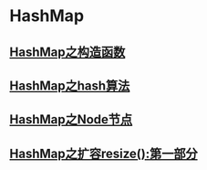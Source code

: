 # HashMap

##  [HashMap之构造函数](./hashmap.md)

## [HashMap之hash算法](hashmap_hash.md)

## [HashMap之Node节点](hashmap_node.md)

## [HashMap之扩容resize():第一部分](hashmap_resize1.md)